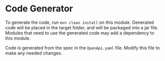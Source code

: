 # Code Generator

To generate the code, run `mvn clean install` on this module. Generated code will be placed in the target folder, and will be packaged into a jar file. Modules that need to use the generated code may add a dependency to this module.

Code is generated from the spec in the `OpenApi.yaml` file. Modify this file to make any needed changes.